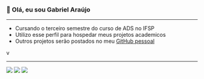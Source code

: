 ### 👋 Olá, eu sou Gabriel Araújo

<hr>

- Cursando o terceiro semestre do curso de ADS no IFSP
- Utilizo esse perfil para hospedar meus projetos academicos
- Outros projetos serão postados no meu <a href="https://github.com/GabrielArajooj"> GitHub pessoal</a>

v<hr>

<a href="https://www.instagram.com/gabriel.arjss/"><img src="https://img.shields.io/badge/Instagram-E4405F?style=for-the-badge&logo=instagram&logoColor=white"></a>
<a href="https://www.linkedin.com/in/gabriel-a-sousa/"><img src="https://img.shields.io/badge/LinkedIn-0077B5?style=for-the-badge&logo=linkedin&logoColor=white"></a>
<a href="https://github.com/GabrielArajooj"><img src="https://img.shields.io/badge/GitHub-100000?style=for-the-badge&logo=github&logoColor=white"></a>

